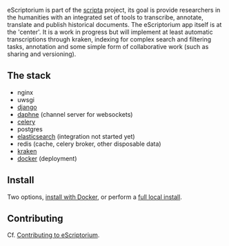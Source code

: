 eScriptorium is part of the [scripta](https://www.psl.eu/en/scripta) project, its goal is provide researchers in the humanities with an integrated set of tools to transcribe, annotate, translate and publish historical documents. The eScriptorium app itself is at the 'center'. It is a work in progress but will implement at least automatic transcriptions through kraken, indexing for complex search and filtering tasks, annotation and some simple form of collaborative work (such as sharing and versioning).
  
## The stack

- nginx
- uwsgi
- [django](https://www.djangoproject.com/)
- [daphne](https://github.com/django/daphne) (channel server for websockets)
- [celery](http://www.celeryproject.org/)
- postgres
- [elasticsearch](https://www.elastic.co/) (integration not started yet)
- redis (cache, celery broker, other disposable data)
- [kraken](http://kraken.re)
- [docker](https://www.docker.com/) (deployment)

## Install

Two options, [install with Docker](https://gitlab.inria.fr/scripta/escriptorium/-/wikis/docker-install), or perform a [full local install](INSTALL.md).

## Contributing

Cf. [Contributing to eScriptorium](https://gitlab.inria.fr/scripta/escriptorium/-/wikis/contributing).

